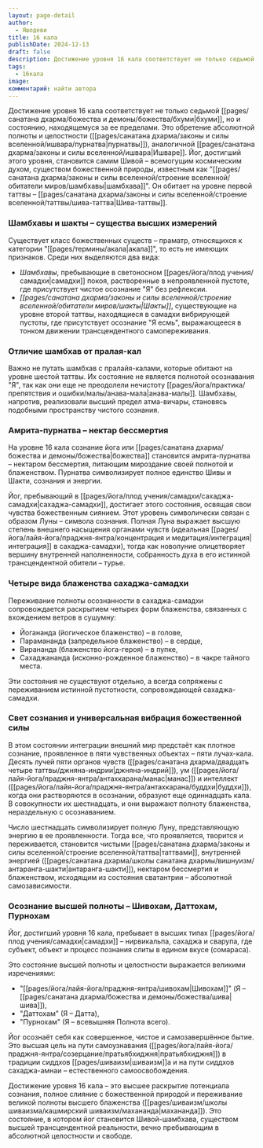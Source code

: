 ```yaml
---
layout: page-detail
author:
  - Яшодеви
title: 16 кала
publishDate: 2024-12-13
draft: false
description: Достижение уровня 16 кала соответствует не только седьмой бхуми, но и состоянию, находящемуся за ее пределами. Это обретение абсолютной полноты и целостности (пурнатвы), аналогичной Ишваре. Йог, достигший этого уровня, становится самим Шивой – всемогущим космическим духом, существом божественной природы, известным как "шамбхава". Он обитает на уровне первой таттвы – Шива-таттвы.
tags:
  - 16кала
image: 
комментарий: найти автора
---
```

Достижение уровня 16 кала соответствует не только седьмой [[pages/санатана дхарма/божества и демоны/божества/бхуми|бхуми]], но и состоянию, находящемуся за ее пределами. Это обретение абсолютной полноты и целостности ([[pages/санатана дхарма/законы и силы вселенной/ишвара/пурнатва|пурнатвы]]), аналогичной [[pages/санатана дхарма/законы и силы вселенной/ишвара|Ишваре]]. Йог, достигший этого уровня, становится самим Шивой – всемогущим космическим духом, существом божественной природы, известным как "[[pages/санатана дхарма/законы и силы вселенной/строение вселенной/обитатели миров/шамбхавы|шамбхава]]". Он обитает на уровне первой таттвы – [[pages/санатана дхарма/законы и силы вселенной/строение вселенной/таттвы/шива-таттва|Шива-таттвы]].

### Шамбхавы и шакты – существа высших измерений

Существует класс божественных существ – праматр, относящихся к категории "[[pages/термины/акала|акала]]", то есть не имеющих признаков. Среди них выделяются два вида:

- *Шамбхавы*, пребывающие в светоносном [[pages/йога/плод учения/самадхи|самадхи]] покоя, растворенные в непроявленной пустоте, где присутствует чистое осознание "Я" без рефлексии.
- *[[pages/санатана дхарма/законы и силы вселенной/строение вселенной/обитатели миров/шакты|Шакты]]*, существующие на уровне второй таттвы, находящиеся в самадхи вибрирующей пустоты, где присутствует осознание "Я есмь", выражающееся в тонком движении трансцендентного самопереживания.

### Отличие шамбхав от пралая-кал

Важно не путать шамбхав с пралайя-калами, которые обитают на уровне шестой таттвы. Их состояние не является полнотой осознавания "Я", так как они еще не преодолели нечистоту [[pages/йога/практика/препятствия и ошибки/малы/анава-мала|анава-малы]]. Шамбхавы, напротив, реализовали высший предел атма-вичары, становясь подобными пространству чистого сознания.

### Амрита-пурнатва – нектар бессмертия

На уровне 16 кала сознание йога или [[pages/санатана дхарма/божества и демоны/божества|божества]] становится амрита-пурнатва – нектаром бессмертия, питающим мироздание своей полнотой и блаженством. Пурнатва символизирует полное единство Шивы и Шакти, сознания и энергии.

Йог, пребывающий в [[pages/йога/плод учения/самадхи/сахаджа-самадхи|сахаджа-самадхи]], достигает этого состояния, освящая свои чувства божественным сиянием. Этот уровень символически связан с образом Луны – символа сознания. Полная Луна выражает высшую степень внешнего насыщения органами чувств (идеальная [[pages/йога/лайя-йога/праджня-янтра/концентрация и медитация/интеграция|интеграция]] в сахаджа-самадхи), тогда как новолуние олицетворяет вершину внутренней наполненности, собранность духа в его истинной трансцендентной обители – турье.

### Четыре вида блаженства сахаджа-самадхи

Переживание полноты осознанности в сахаджа-самадхи сопровождается раскрытием четырех форм блаженства, связанных с вхождением ветров в сушумну:

- Йогананда (йогическое блаженство) – в голове,
- Парамананда (запредельное блаженство) – в сердце,
- Вирананда (блаженство йога-героя) – в пупке,
- Сахаджананда (исконно-рожденное блаженство) – в чакре тайного места.

Эти состояния не существуют отдельно, а всегда сопряжены с переживанием истинной пустотности, сопровождающей сахаджа-самадхи.

### Свет сознания и универсальная вибрация божественной силы

В этом состоянии интеграции внешний мир предстаёт как плотное сознание, проявленное в пяти чувственных объектах – пяти лучах-кала. Десять лучей пяти органов чувств ([[pages/санатана дхарма/двадцать четыре таттвы/джняна-индрии|джняна-индрий]]), ум ([[pages/йога/лайя-йога/праджня-янтра/антахкарана/манас|манас]]) и интеллект ([[pages/йога/лайя-йога/праджня-янтра/антахкарана/буддхи|буддхи]]), когда они растворяются в осознании, образуют еще одиннадцать кала. В совокупности их шестнадцать, и они выражают полноту блаженства, нераздельную с осознаванием.

Число шестнадцать символизирует полную Луну, представляющую энергию в ее проявленности. Тогда все, что проявляется, творится и переживается, становится чистыми [[pages/санатана дхарма/законы и силы вселенной/строение вселенной/таттва|таттвами]], внутренней энергией ([[pages/санатана дхарма/школы санатана дхармы/вишнуизм/антаранга-шакти|антаранга-шакти]]), нектаром бессмертия и блаженством, исходящим из состояния сватантрии – абсолютной самозависимости.

### Осознание высшей полноты – Шивохам, Даттохам, Пурнохам

Йог, достигший уровня 16 кала, пребывает в высших типах [[pages/йога/плод учения/самадхи|самадхи]] – нирвикальпа, сахаджа и сварупа, где субъект, объект и процесс познания слиты в едином вкусе (сомараса).

Это состояние высшей полноты и целостности выражается великими изречениями:

- "[[pages/йога/лайя-йога/праджня-янтра/шивохам|Шивохам]]" (Я – [[pages/санатана дхарма/божества и демоны/божества/шива|шива]]),
- "Даттохам" (Я – Датта),
- "Пурнохам" (Я – всевышняя Полнота всего).

Йог осознаёт себя как совершенное, чистое и самозавершённое бытие. Это высшая цель на пути самоузнавания ([[pages/йога/лайя-йога/праджня-янтра/созерцание/пратьябхиджня|пратьябхиджня]]) в традиции сиддхов [[pages/шиваизм|шиваизм]]а и на пути сиддхов сахаджа-амнаи – естественного самоосвобождения.

Достижение уровня 16 кала – это высшее раскрытие потенциала сознания, полное слияние с божественной природой и переживание великой полноты высшего блаженства ([[pages/шиваизм/школы шиваизма/кашмирский шиваизм/махананда|махананда]]). Это состояние, в котором йог становится Шивой-шамбхава, существом высшей трансцендентной реальности, вечно пребывающим в абсолютной целостности и свободе.